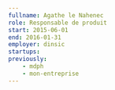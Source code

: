 ```yaml
---
fullname: Agathe le Nahenec
role: Responsable de produit
start: 2015-06-01
end: 2016-01-31
employer: dinsic
startups:
previously:
    - mdph
    - mon-entreprise
---
```

